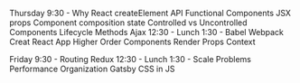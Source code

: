 Thursday
  9:30 -
    Why React
    createElement API
    Functional Components
    JSX
    props
    Component composition
    state
    Controlled vs Uncontrolled Components
    Lifecycle Methods
    Ajax
  12:30 - Lunch
  1:30 -
    Babel
    Webpack
    Creat React App
    Higher Order Components
    Render Props
    Context

Friday
  9:30 -
    Routing
    Redux
  12:30 - Lunch
  1:30 -
    Scale Problems
      Performance
      Organization
    Gatsby
    CSS in JS
